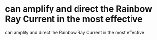 # can amplify and direct the Rainbow Ray Current in the most effective

can amplify and direct the Rainbow Ray Current in the most effective